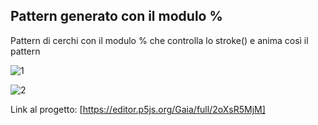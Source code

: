 ## Pattern generato con il modulo %
Pattern di cerchi con il modulo % che controlla lo stroke() e anima così il pattern

![1](https://user-images.githubusercontent.com/76476654/112221045-412ccb80-8c27-11eb-82d2-4e00a5afc97c.png)

![2](https://user-images.githubusercontent.com/76476654/112221034-3eca7180-8c27-11eb-82f2-bd8b2b509cd5.png)

Link al progetto: [https://editor.p5js.org/Gaia/full/2oXsR5MjM]
